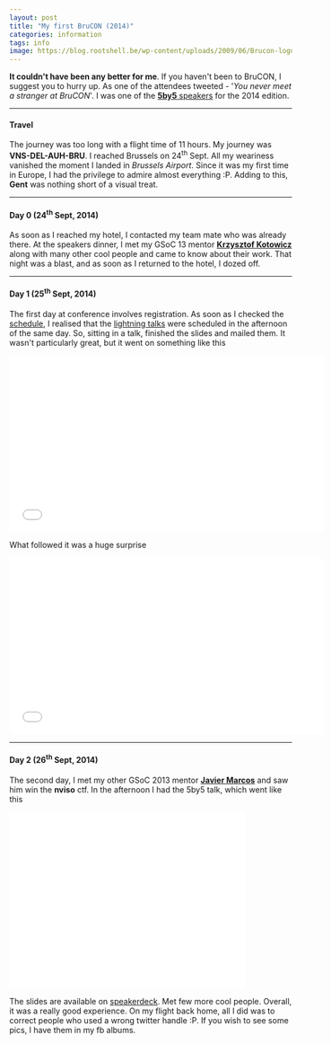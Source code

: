 ```yaml
---
layout: post
title: "My first BruCON (2014)"
categories: information
tags: info
image: https://blog.rootshell.be/wp-content/uploads/2009/06/Brucon-logo-small.jpg
---
```


**It couldn't have been any better for me**. If you haven't been to BruCON, I suggest you to hurry up. As one of the attendees
tweeted - '*You never meet a stranger at BruCON*'. I was one of the [**5by5** speakers](http://2014.brucon.org/index.php/Schedule)
for the 2014 edition.

_____
#### Travel

The journey was too long with a flight time of 11 hours. My journey was **VNS-DEL-AUH-BRU**. I reached Brussels on 24<sup>th</sup> Sept.
All my weariness vanished the moment I landed in *Brussels Airport*. Since it was my first time in Europe, I had the privilege to
admire almost everything :P. Adding to this, **Gent** was nothing short of a visual treat.

_____
#### Day 0 (24<sup>th</sup> Sept, 2014)

As soon as I reached my hotel, I contacted my team mate who was already there. At the speakers dinner, I met my GSoC 13 mentor
[**Krzysztof Kotowicz**](https://twitter.com/kkotowicz) along with many other cool people and came to know about their work. That
night was a blast, and as soon as I returned to the hotel, I dozed off.

_____
#### Day 1 (25<sup>th</sup> Sept, 2014)

The first day at conference involves registration. As soon as I checked the [schedule](http://sched.brucon.org), I realised that the
[lightning talks](http://2014.brucon.org/index.php/Lightning_Talks) were scheduled in the afternoon of the same day. So, sitting in a
talk, finished the slides and mailed them. It wasn't particularly great, but it went on something like this

<iframe width="560" height="315" src="//www.youtube.com/embed/X40qqdeW4XY" frameborder="0" allowfullscreen></iframe>

What followed it was a huge surprise

<iframe width="560" height="315" src="//www.youtube.com/embed/JXPMBamHI8c" frameborder="0" allowfullscreen></iframe>

_____
#### Day 2 (26<sup>th</sup> Sept, 2014)

The second day, I met my other GSoC 2013 mentor [**Javier Marcos**](https://twitter.com/javutin) and saw him win the **nviso** ctf.
In the afternoon I had the 5by5 talk, which went like this

<iframe width="420" height="315" src="//www.youtube.com/embed/j2UoAsOLMB4" frameborder="0" allowfullscreen></iframe>

The slides are available on [speakerdeck](https://speakerdeck.com/tunnelshade/brucon-2014-5by5-owasp-owtf). Met few more cool people.
Overall, it was a really good experience. On my flight back home, all I did was to correct people who used a wrong twitter handle :P.
If you wish to see some pics, I have them in my fb albums.
